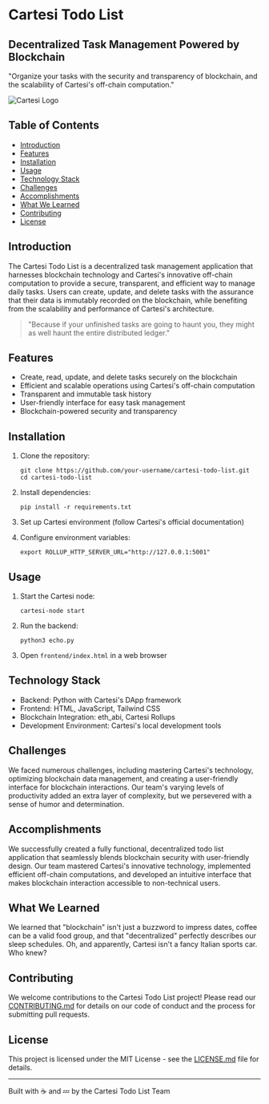 # Cartesi Todo List

## Decentralized Task Management Powered by Blockchain

"Organize your tasks with the security and transparency of blockchain, and the scalability of Cartesi's off-chain computation."

![Cartesi Logo](https://your-image-url-here.com/cartesi-logo.png)

## Table of Contents
- [Introduction](#introduction)
- [Features](#features)
- [Installation](#installation)
- [Usage](#usage)
- [Technology Stack](#technology-stack)
- [Challenges](#challenges)
- [Accomplishments](#accomplishments)
- [What We Learned](#what-we-learned)
- [Contributing](#contributing)
- [License](#license)

## Introduction

The Cartesi Todo List is a decentralized task management application that harnesses blockchain technology and Cartesi's innovative off-chain computation to provide a secure, transparent, and efficient way to manage daily tasks. Users can create, update, and delete tasks with the assurance that their data is immutably recorded on the blockchain, while benefiting from the scalability and performance of Cartesi's architecture.

> "Because if your unfinished tasks are going to haunt you, they might as well haunt the entire distributed ledger."

## Features

- Create, read, update, and delete tasks securely on the blockchain
- Efficient and scalable operations using Cartesi's off-chain computation
- Transparent and immutable task history
- User-friendly interface for easy task management
- Blockchain-powered security and transparency

## Installation

1. Clone the repository:
   ```
   git clone https://github.com/your-username/cartesi-todo-list.git
   cd cartesi-todo-list
   ```

2. Install dependencies:
   ```
   pip install -r requirements.txt
   ```

3. Set up Cartesi environment (follow Cartesi's official documentation)

4. Configure environment variables:
   ```
   export ROLLUP_HTTP_SERVER_URL="http://127.0.0.1:5001"
   ```

## Usage

1. Start the Cartesi node:
   ```
   cartesi-node start
   ```

2. Run the backend:
   ```
   python3 echo.py
   ```

3. Open `frontend/index.html` in a web browser

## Technology Stack

- Backend: Python with Cartesi's DApp framework
- Frontend: HTML, JavaScript, Tailwind CSS
- Blockchain Integration: eth_abi, Cartesi Rollups
- Development Environment: Cartesi's local development tools

## Challenges

We faced numerous challenges, including mastering Cartesi's technology, optimizing blockchain data management, and creating a user-friendly interface for blockchain interactions. Our team's varying levels of productivity added an extra layer of complexity, but we persevered with a sense of humor and determination.

## Accomplishments

We successfully created a fully functional, decentralized todo list application that seamlessly blends blockchain security with user-friendly design. Our team mastered Cartesi's innovative technology, implemented efficient off-chain computations, and developed an intuitive interface that makes blockchain interaction accessible to non-technical users.

## What We Learned

We learned that "blockchain" isn't just a buzzword to impress dates, coffee can be a valid food group, and that "decentralized" perfectly describes our sleep schedules. Oh, and apparently, Cartesi isn't a fancy Italian sports car. Who knew?

## Contributing

We welcome contributions to the Cartesi Todo List project! Please read our [CONTRIBUTING.md](CONTRIBUTING.md) for details on our code of conduct and the process for submitting pull requests.

## License

This project is licensed under the MIT License - see the [LICENSE.md](LICENSE.md) file for details.

---

Built with ☕️ and 💤 by the Cartesi Todo List Team
